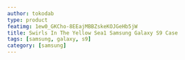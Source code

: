 ```yaml
---
author: tokodab
type: product
featimg: 1ew0_GKCho-8EEajMBBZskeKOJGeHb5jW
title: Swirls In The Yellow Sea1 Samsung Galaxy S9 Case
tags: [samsung, galaxy, s9]
category: [samsung]
---
```

